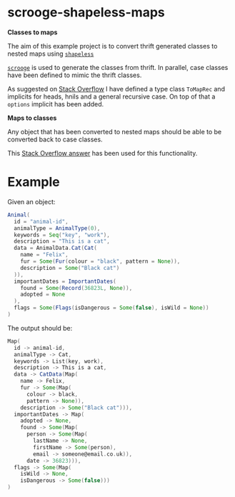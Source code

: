 # scrooge-shapeless-maps
**Classes to maps**

The aim of this example project is to convert thrift generated classes to nested maps using [`shapeless`](https://github.com/milessabin/shapeless)

[`scrooge`](https://github.com/twitter/scrooge) is used to generate the classes from thrift.
In parallel, case classes have been defined to mimic the thrift classes.

As suggested on [Stack Overflow](http://stackoverflow.com/a/31638390) I have defined a type class `ToMapRec` and implicits for heads, hnils and a general recursive case. On top of that a `options` implicit has been added.

**Maps to classes**

Any object that has been converted to nested maps should be able to be converted back to case classes.

This [Stack Overflow answer](http://stackoverflow.com/a/31641779) has been used for this functionality.

# Example
Given an object:
```scala
Animal(
  id = "animal-id",
  animalType = AnimalType(0),
  keywords = Seq("key", "work"),
  description = "This is a cat",
  data = AnimalData.Cat(Cat(
    name = "Felix",
    fur = Some(Fur(colour = "black", pattern = None)),
    description = Some("Black cat")
  )),
  importantDates = ImportantDates(
    found = Some(Record(36823L, None)),
    adopted = None
  ),
  flags = Some(Flags(isDangerous = Some(false), isWild = None))
)
```
The output should be:
```scala
Map(
  id -> animal-id, 
  animalType -> Cat,
  keywords -> List(key, work),
  description -> This is a cat,
  data -> CatData(Map(
    name -> Felix,
    fur -> Some(Map(
      colour -> black,
      pattern -> None)),
    description -> Some("Black cat"))),
  importantDates -> Map(
    adopted -> None, 
    found -> Some(Map(
      person -> Some(Map(
        lastName -> None, 
        firstName -> Some(person), 
        email -> someone@email.co.uk)), 
      date -> 36823))),
  flags -> Some(Map(
    isWild -> None, 
    isDangerous -> Some(false)))
)
```
